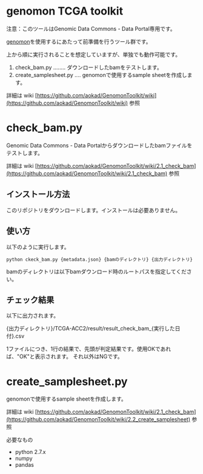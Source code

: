 # genomon TCGA toolkit

注意：このツールはGenomic Data Commons - Data Portal専用です。

[genomon](https://github.com/Genomon-Project/GenomonPipeline)を使用するにあたって前準備を行うツール群です。

上から順に実行されることを想定していますが、単独でも動作可能です。

 1. check_bam.py      ........ ダウンロードしたbamをテストします。
 2. create_samplesheet.py       .... genomonで使用するsample sheetを作成します。
 
詳細は wiki [https://github.com/aokad/GenomonToolkit/wiki](https://github.com/aokad/GenomonToolkit/wiki) 参照

# check_bam.py

Genomic Data Commons - Data Portalからダウンロードしたbamファイルをテストします。

詳細は wiki [https://github.com/aokad/GenomonToolkit/wiki/2.1_check_bam](https://github.com/aokad/GenomonToolkit/wiki/2.1_check_bam) 参照

## インストール方法

このリポジトリをダウンロードします。インストールは必要ありません。

## 使い方

以下のように実行します。

```
python ckeck_bam.py {metadata.json} {bamのディレクトリ} {出力ディレクトリ}
```

bamのディレクトリは以下bamダウンロード時のルートパスを指定してください。

## チェック結果

以下に出力されます。

{出力ディレクトリ}/TCGA-ACC2/result/result_check_bam_{実行した日付}.csv

1ファイルにつき、1行の結果で、先頭が判定結果です。使用OKであれば、"OK"と表示されます。
それ以外はNGです。

# create_samplesheet.py

genomonで使用するsample sheetを作成します。

詳細は wiki [https://github.com/aokad/GenomonToolkit/wiki/2.1_check_bam](https://github.com/aokad/GenomonToolkit/wiki/2.2_create_samplesheet) 参照

必要なもの

 - python 2.7.x
 - numpy
 - pandas

